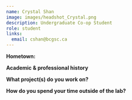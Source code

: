 ```yaml
---
name: Crystal Shan
image: images/headshot_Crystal.png
description: Undergraduate Co-op Student
role: student
links:
  email: cshan@bcgsc.ca
---
```


**Hometown:** 


**Academic & professional history**



**What project(s) do you work on?**



**How do you spend your time outside of the lab?**